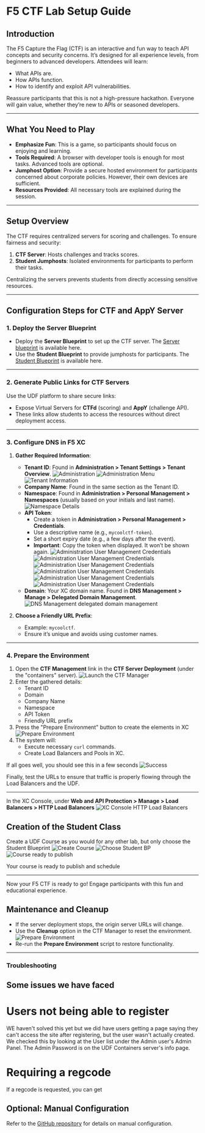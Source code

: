 # F5 CTF Lab Setup Guide

## Introduction
The F5 Capture the Flag (CTF) is an interactive and fun way to teach API concepts and security concerns. It’s designed for all experience levels, from beginners to advanced developers. Attendees will learn:
- What APIs are.
- How APIs function.
- How to identify and exploit API vulnerabilities.

Reassure participants that this is not a high-pressure hackathon. Everyone will gain value, whether they’re new to APIs or seasoned developers.

---

## What You Need to Play
- **Emphasize Fun**: This is a game, so participants should focus on enjoying and learning.
- **Tools Required**: A browser with developer tools is enough for most tasks. Advanced tools are optional.
- **Jumphost Option**: Provide a secure hosted environment for participants concerned about corporate policies. However, their own devices are sufficient.
- **Resources Provided**: All necessary tools are explained during the session.

---

## Setup Overview
The CTF requires centralized servers for scoring and challenges. To ensure fairness and security:
1. **CTF Server**: Hosts challenges and tracks scores.
2. **Student Jumphosts**: Isolated environments for participants to perform their tasks.

Centralizing the servers prevents students from directly accessing sensitive resources.

---

## Configuration Steps for CTF and AppY Server

### 1. Deploy the Server Blueprint
- Deploy the **Server Blueprint** to set up the CTF server.  The [Server blueprint](https://udf.f5.com/b/3e69d283-0b47-497b-9250-e95359bbdebc#documentation) is available here.
- Use the **Student Blueprint** to provide jumphosts for participants.  The [Student Blueprint](https://udf.f5.com/b/c8224624-6073-4e6c-b61b-824780e4b6e0#documentation) is available here.

---

### 2. Generate Public Links for CTF Servers
Use the UDF platform to share secure links:
- Expose Virtual Servers for **CTFd** (scoring) and **AppY** (challenge API).
- These links allow students to access the resources without direct deployment access.

---

### 3. Configure DNS in F5 XC
1. **Gather Required Information**:
   - **Tenant ID**: Found in **Administration > Tenant Settings > Tenant Overview**.
   ![Administration](https://github.com/pmscheffler/ctf-scripts/blob/main/webinterface/static/ctf-instructions-_12.png?raw=true)
   ![Administration Menu](https://github.com/pmscheffler/ctf-scripts/blob/main/webinterface/static/ctf-instructions-_11.png?raw=true)
   ![Tenant Information](https://github.com/pmscheffler/ctf-scripts/blob/main/webinterface/static/ctf-instructions-_14.png?raw=true)
   - **Company Name**: Found in the same section as the Tenant ID.
   - **Namespace**: Found in **Administration > Personal Management > Namespaces** (usually based on your initials and last name).
   ![Namespace Details](https://github.com/pmscheffler/ctf-scripts/blob/main/webinterface/static/ctf-instructions-_1.png?raw=true)
   - **API Token**: 
     - Create a token in **Administration > Personal Management > Credentials**.
     - Use a descriptive name (e.g., `mycoolctf-token`).
     - Set a short expiry date (e.g., a few days after the event).
     - **Important**: Copy the token when displayed. It won’t be shown again.
     ![Administration User Management Credentials](https://github.com/pmscheffler/ctf-scripts/blob/main/webinterface/static/ctf-instructions-_10.png?raw=true)
     ![Administration User Management Credentials](https://github.com/pmscheffler/ctf-scripts/blob/main/webinterface/static/ctf-instructions-_9.png?raw=true)
     ![Administration User Management Credentials](https://github.com/pmscheffler/ctf-scripts/blob/main/webinterface/static/ctf-instructions-_8.png?raw=true)
     ![Administration User Management Credentials](https://github.com/pmscheffler/ctf-scripts/blob/main/webinterface/static/ctf-instructions-_7.png?raw=true)
     ![Administration User Management Credentials](https://github.com/pmscheffler/ctf-scripts/blob/main/webinterface/static/ctf-instructions-_6.png?raw=true)
     ![Administration User Management Credentials](https://github.com/pmscheffler/ctf-scripts/blob/main/webinterface/static/ctf-instructions-_5.png?raw=true)
   - **Domain**: Your XC domain name. Found in **DNS Management > Manage > Delegated Domain Management**.
   ![DNS Management delegated domain management](https://github.com/pmscheffler/ctf-scripts/blob/main/webinterface/static/ctf-instructions-_3.png?raw=true)

2. **Choose a Friendly URL Prefix**:
   - Example: `mycoolctf`.
   - Ensure it’s unique and avoids using customer names.

---

### 4. Prepare the Environment
1. Open the **CTF Management** link in the **CTF Server Deployment** (under the "containers" server).
![Launch the CTF Manager](https://github.com/pmscheffler/ctf-scripts/blob/main/webinterface/static/ctf-instructions-_15.png?raw=true)
2. Enter the gathered details:
   - Tenant ID
   - Domain
   - Company Name
   - Namespace
   - API Token
   - Friendly URL prefix
3. Press the "Prepare Environment" button to create the elements in XC
![Prepare Environment](https://github.com/pmscheffler/ctf-scripts/blob/main/webinterface/static/ctf-instructions-_16.png?raw=true)
3. The system will:
   - Execute necessary `curl` commands.
   - Create Load Balancers and Pools in XC.

If all goes well, you should see this in a few seconds
![Success](https://github.com/pmscheffler/ctf-scripts/blob/main/webinterface/static/ctf-instructions-_18.png?raw=true)

Finally, test the URLs to ensure that traffic is properly flowing through the Load Balancers and the UDF.

---

In the XC Console, under **Web and API Protection > Manage > Load Balancers > HTTP Load Balancers**
![XC Console HTTP Load Balancers](https://github.com/pmscheffler/ctf-scripts/blob/main/webinterface/static/ctf-instructions-_19.png?raw=true)


## Creation of the Student Class

Create a UDF Course as you would for any other lab, but only choose the Student Blueprint
![Create Course](https://github.com/pmscheffler/ctf-scripts/blob/main/webinterface/static/ctf-instructions-_20.png?raw=true)
![Choose Student BP](https://github.com/pmscheffler/ctf-scripts/blob/main/webinterface/static/ctf-instructions-_21.png?raw=true)
![Course ready to publish](https://github.com/pmscheffler/ctf-scripts/blob/main/webinterface/static/ctf-instructions-_22.png?raw=true)

Your course is ready to publish and schedule

---

Now your F5 CTF is ready to go! Engage participants with this fun and educational experience.

## Maintenance and Cleanup
- If the server deployment stops, the origin server URLs will change.
- Use the **Cleanup** option in the CTF Manager to reset the environment.
![Prepare Environment](https://github.com/pmscheffler/ctf-scripts/blob/main/webinterface/static/ctf-instructions-_17.png?raw=true)
- Re-run the **Prepare Environment** script to restore functionality.

---

### Troubleshooting

## Some issues we have faced

# Users not being able to register
WE haven't solved this yet but we did have users getting a page saying they can't access the site after registering, but the user wasn't actually created.
We checked this by looking at the User list under the Admin user's Admin Panel.  The Admin Password is on the UDF Containers server's info page.

# Requiring a regcode
If a regcode is requested, you can get 

## Optional: Manual Configuration
Refer to the [GitHub repository](https://github.com/pmscheffler/ctf-scripts) for details on manual configuration.

